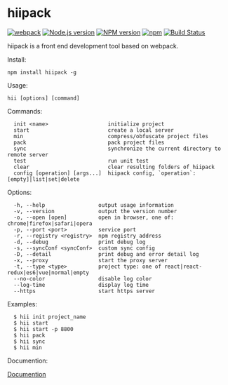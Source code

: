 # hiipack

[![webpack](https://img.shields.io/badge/hiipack-%20based%20on%20webpack%20-green.svg?style=flat)](https://webpack.github.io/)
[![Node.js version](https://img.shields.io/badge/node-%3E%3D0.12.7-blue.svg)](https://nodejs.org/)
[![NPM version](https://img.shields.io/npm/v/hiipack.svg?style=flat)](https://www.npmjs.org/package/hiipack)
[![npm](https://img.shields.io/npm/dm/hiipack.svg)](https://www.npmjs.com/package/hiipack)
[![Build Status](https://travis-ci.org/zdying/hiipack.svg?branch=1.0.5)](https://travis-ci.org/zdying/hiipack)

hiipack is a front end development tool based on webpack.


  Install:
  
    npm install hiipack -g

  Usage: 
    
    hii [options] [command]
  
  
  Commands:
  
      init <name>                   initialize project
      start                         create a local server
      min                           compress/obfuscate project files
      pack                          pack project files
      sync                          synchronize the current directory to remote server
      test                          run unit test
      clear                         clear resulting folders of hiipack
      config [operation] [args...]  hiipack config, `operation`: [empty]|list|set|delete
  
   Options:
  
      -h, --help                 output usage information
      -v, --version              output the version number
      -o, --open [open]          open in browser, one of: chrome|firefox|safari|opera
      -p, --port <port>          service port
      -r, --registry <registry>  npm registry address
      -d, --debug                print debug log
      -s, --syncConf <syncConf>  custom sync config
      -D, --detail               print debug and error detail log
      -x, --proxy                start the proxy server
      -t, --type <type>          project type: one of react|react-redux|es6|vue|normal|empty
      --no-color                 disable log color
      --log-time                 display log time
      --https                    start https server
  
  Examples:
  
      $ hii init project_name
      $ hii start
      $ hii start -p 8800
      $ hii pack
      $ hii sync
      $ hii min

  Documention:

  [Documention](https://zdying.gitbooks.io/hiipack_doc/content/)